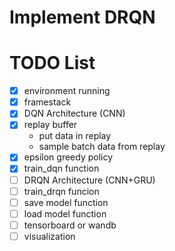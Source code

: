 # Implement DRQN

# TODO List

- [X] environment running
- [X] framestack
- [X] DQN Architecture (CNN)
- [X] replay buffer
    - put data in replay
    - sample batch data from replay
- [X] epsilon greedy policy
- [X] train_dqn function
- [ ] DRQN Architecture (CNN+GRU)
- [ ] train_drqn funcion
- [ ] save model function
- [ ] load model function
- [ ] tensorboard or wandb
- [ ] visualization